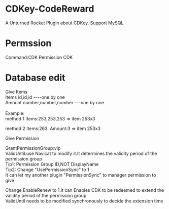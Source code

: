 # CDKey-CodeReward
A Unturned Rocket Plugin about CDKey. Support MySQL

# Permssion
Command:CDK Permission CDK

# Database edit
Give Items<br>
Items id,id,id ----one by one<br>
Amount number,number,number ---one by one<br> 
<br>
Example: <br>
method 1 Items:253,253,253 => item 253x3<br>

method 2 Items:263. Amount:3 => item 253x3

Give Permission<br>

GrantPermissionGroup:vip<br> 
ValidUntil:use Navicat to modify it.It determines the validity period of the permission group<br>
Tip1: Permission Group ID,NOT DisplayName<br>
Tip2: Change "UsePermissionSync" to 1<br>
It can let my another plugin "PermissionSync" to manager permission to give<br>

Change EnableRenew to 1.it can Enables CDK to be redeemed to extend the validity period of the permission group<br>
ValidUntil needs to be modified synchronously to decide the extension time
